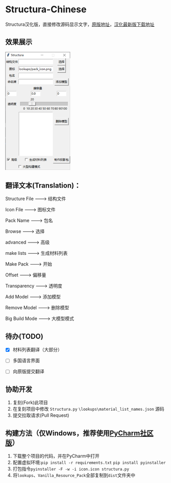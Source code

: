 # Structura-Chinese
Structura汉化版，直接修改源码显示文字，[原版地址](https://github.com/RavinMaddHatter/Structura)，[汉化最新版下载地址](https://github.com/TC999/Structura-Chinese/releases/latest)

## 效果展示

<img width="203" alt="Screenshot" src="Screenshot.PNG">


## 翻译文本(Translation)：

Structure File ---> 结构文件

Icon File      ---> 图标文件

Pack Name      ---> 包名

Browse         ---> 选择

advanced       ---> 高级

make lists     ---> 生成材料列表

Make Pack      ---> 开始

Offset         ---> 偏移量

Transparency   ---> 透明度

Add Model      ---> 添加模型

Remove Model   ---> 删除模型

Big Build Mode ---> 大模型模式

## 待办(TODO)

- [x] 材料列表翻译（大部分）

- [ ] 多国语言界面

- [ ] 向原版提交翻译

## 协助开发

 1. 复刻(Fork)此项目
 2. 在复刻项目中修改 `Structura.py` `\lookups\material_list_names.json` 源码
 3. 提交拉取请求(Pull Request)

## 构建方法（仅Windows，推荐使用[PyCharm社区版](https://www.jetbrains.com/pycharm/download/?section=windows)）
 1. 下载整个项目的代码，并在PyCharm中打开
 2. 配置虚拟环境:`pip install -r requirements.txt` `pip install pyinstaller`
 3. 打包指令`pyinstaller -F -w -i icon.icon structura.py`
 4. 将`lookups`、`Vanilla_Resource_Pack`全部复制到`dist`文件夹中
